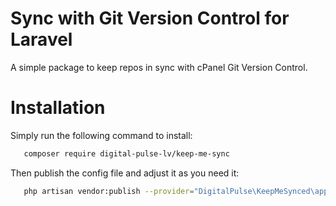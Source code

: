 <h1>Sync with Git Version Control for Laravel</h1>
<p>A simple package to keep repos in sync with cPanel Git Version Control.</p>

# Installation

<p>Simply run the following command to install:</p>

```sh
   composer require digital-pulse-lv/keep-me-sync
```

<p>Then publish the config file and adjust it as you need it:</p>

```sh
   php artisan vendor:publish --provider="DigitalPulse\KeepMeSynced\app\Providers\KeepMeSyncedServiceProvider"
```